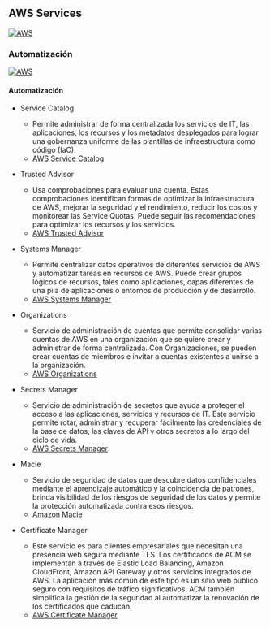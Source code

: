 ## AWS Services
[![AWS](https://img.shields.io/badge/AWS_Services-ff9900?style=for-the-badge&logo=amazon&logoColor=white&labelColor=101010)](https://github.com/Alberto-mt/AWS/blob/main/AWS%20Services/AWS_Services.md)

### Automatización
[![AWS](https://img.shields.io/badge/Automatizacion-447ac0?style=for-the-badge&logo=amazon&logoColor=white&labelColor=101010)](https://github.com/Alberto-mt/AWS/blob/main/AWS%20Services/Categorias/Automatizacion.md)

#### Automatización
- Service Catalog
	- Permite administrar de forma centralizada los servicios de IT, las 
	aplicaciones, los recursos y los metadatos desplegados 
	para lograr una gobernanza uniforme de las plantillas de 
	infraestructura como código (IaC).
	- [AWS Service Catalog](https://aws.amazon.com/es/servicecatalog/)

- Trusted Advisor 
	- Usa comprobaciones para evaluar una cuenta. Estas comprobaciones 
	identifican formas de optimizar la infraestructura de AWS, 
	mejorar la seguridad y el rendimiento, reducir los costos y 
	monitorear las Service Quotas. Puede seguir las recomendaciones 
	para optimizar los recursos y los servicios.
	- [AWS Trusted Advisor](https://aws.amazon.com/es/premiumsupport/technology/trusted-advisor/)

- Systems Manager
	- Permite centralizar datos operativos de diferentes servicios de AWS y automatizar 
	tareas en recursos de AWS. Puede crear grupos lógicos de recursos, tales 
	como aplicaciones, capas diferentes de una pila de aplicaciones o entornos de 
	producción y de desarrollo.
	- [AWS Systems Manager](https://aws.amazon.com/es/systems-manager/)

- Organizations
	- Servicio de administración de cuentas que permite consolidar varias cuentas de AWS en 
	una organización que se quiere crear y administrar de forma centralizada. Con Organizaciones, 
	se pueden crear cuentas de miembros e invitar a cuentas existentes a unirse a la 
	organización.
	- [AWS Organizations](https://aws.amazon.com/es/organizations/)

- Secrets Manager 
	- Servicio de administración de secretos que ayuda a proteger el acceso a las aplicaciones, 
	servicios y recursos de IT. Este servicio permite rotar, administrar y recuperar fácilmente 
	las credenciales de la base de datos, las claves de API y otros secretos a lo largo del ciclo de vida.
	- [AWS Secrets Manager](https://aws.amazon.com/es/secrets-manager/)

- Macie 
	- Servicio de seguridad de datos que descubre datos confidenciales mediante el aprendizaje 
	automático y la coincidencia de patrones, brinda visibilidad de los riesgos de seguridad 
	de los datos y permite la protección automatizada contra esos riesgos.
	- [Amazon Macie](https://aws.amazon.com/es/macie/)

- Certificate Manager
	- Este servicio es para clientes empresariales que necesitan una presencia web segura 
	mediante TLS. Los certificados de ACM se implementan a través de Elastic Load Balancing, 
	Amazon CloudFront, Amazon API Gateway y otros servicios integrados de AWS. La aplicación 
	más común de este tipo es un sitio web público seguro con requisitos de tráfico 
	significativos. ACM también simplifica la gestión de la seguridad al automatizar 
	la renovación de los certificados que caducan.
	- [AWS Certificate Manager](https://aws.amazon.com/es/certificate-manager/)
